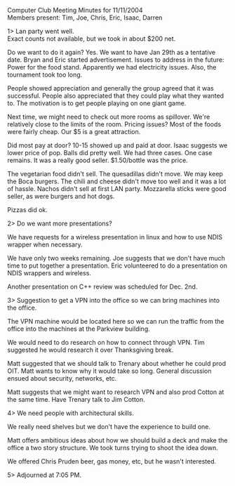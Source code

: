 Computer Club Meeting Minutes for 11/11/2004<br>
Members present: Tim, Joe, Chris, Eric, Isaac, Darren<p>

1> Lan party went well.<br>
Exact counts not available, but we took in about $200 net.<p>

Do we want to do it again?  Yes.  We want to have Jan 29th as a tentative date.
Bryan and Eric started advertisement.  Issues to address in the future: Power
for the food stand.  Apparently we had electricity issues.  Also, the
tournament took too long.  <p>

People showed appreciation and generally the group agreed that it was
successful.  People also appreciated that they could play what they wanted to.
The motivation is to get people playing on one giant game.<p>

Next time, we might need to check out more rooms as spillover.  We're
relatively close to the limits of the room.  Pricing issues?  Most of the foods
were fairly cheap.  Our $5 is a great attraction. <p> 

Did most pay at door?  10-15 showed up and paid at door.  Isaac suggests we
lower price of pop.  Balls did pretty well.  We had three cases.  One case
remains.  It was a really good seller.  $1.50/bottle was the price.<p>

The vegetarian food didn't sell.  The quesadillas didn't move.  We may keep the
Boca burgers.  The chili and cheese didn't move too well and it was a lot of
hassle.  Nachos didn't sell at first LAN party.  Mozzarella sticks were good
seller, as were burgers and hot dogs.  <p>

Pizzas did ok.  <p>

2> Do we want more presentations?<br>

We have requests for a wireless presentation in linux and how to use NDIS
wrapper when necessary.<p>

We have only two weeks remaining.  Joe suggests that we don't have much time to
put together a presentation.  Eric volunteered to do a presentation on NDIS
wrappers and wireless.<p>

Another presentation on C++ review was scheduled for Dec. 2nd.<p>

3> Suggestion to get a VPN into the office so we can bring machines into the
office.<br>

The VPN machine would be located here so we can run the traffic from the office
into the machines at the Parkview building.  <p>

We would need to do research on how to connect through VPN.  Tim suggested he
would research it over Thanksgiving break.<p>

Matt suggested that we should talk to Trenary about whether he could prod OIT.
Matt wants to know why it would take so long.  General discussion ensued about
security, networks, etc.<p>

Matt suggests that we might want to research VPN and also prod Cotton at the
same time.  Have Trenary talk to Jim Cotton.<p>

4> We need people with architectural skills.<br>

We really need shelves but we don't have the experience to build one.<p>  

Matt offers ambitious ideas about how we should build a deck and make the
office a two story structure.  We took turns trying to shoot the idea down.<p>

We offered Chris Pruden beer, gas money, etc, but he wasn't interested.<p>

5> Adjourned at 7:05 PM.<p>


